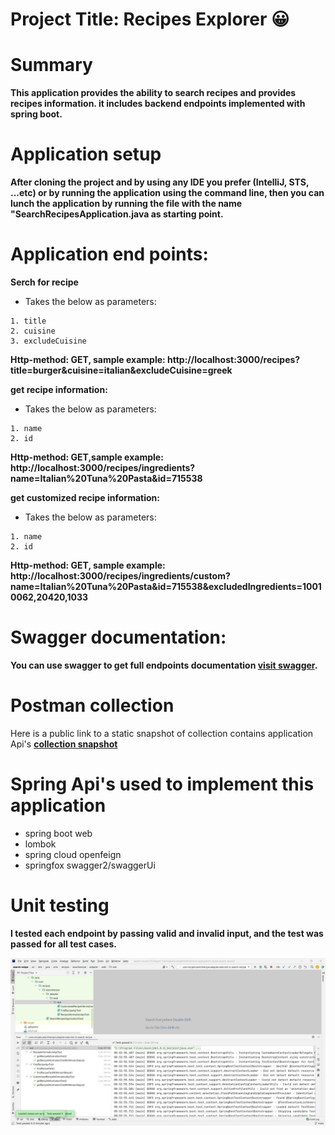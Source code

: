 # Project Title: Recipes Explorer :grinning:
# Summary
**This application provides the ability to search recipes and provides recipes information. it includes backend endpoints implemented with spring boot.**

# Application setup
**After cloning the project and by using any IDE you prefer (IntelliJ, STS, ...etc) or by running the application using the command line, 
then you can lunch the application by running the file with the name "SearchRecipesApplication.java as starting point.**

# Application end points:

**Serch for recipe**
* Takes the below as parameters:
```
1. title
2. cuisine 
3. excludeCuisine
```
**Http-method: GET, sample example: http://localhost:3000/recipes?title=burger&cuisine=italian&excludeCuisine=greek**

**get recipe information:**
* Takes the below as parameters:
```
1. name
2. id 
```
**Http-method: GET,sample example: http://localhost:3000/recipes/ingredients?name=Italian%20Tuna%20Pasta&id=715538**

**get customized recipe information:**
* Takes the below as parameters:
```
1. name
2. id 
```
**Http-method: GET, sample example: http://localhost:3000/recipes/ingredients/custom?name=Italian%20Tuna%20Pasta&id=715538&excludedIngredients=10010062,20420,1033**

# Swagger documentation:
**You can use swagger to get full endpoints documentation [visit swagger](http://localhost:3000/swagger-ui.html).**

# Postman collection
Here is a public link to a static snapshot of  collection contains application Api's
**[collection snapshot](https://www.getpostman.com/collections/04da810982f8da552de3)**

# Spring Api's used to implement this application 
* spring boot web
* lombok
* spring cloud openfeign
* springfox swagger2/swaggerUi

# Unit testing 
**I tested each endpoint by passing valid and invalid input, and the test was passed for all test cases.**

![arch](test.jpg)
